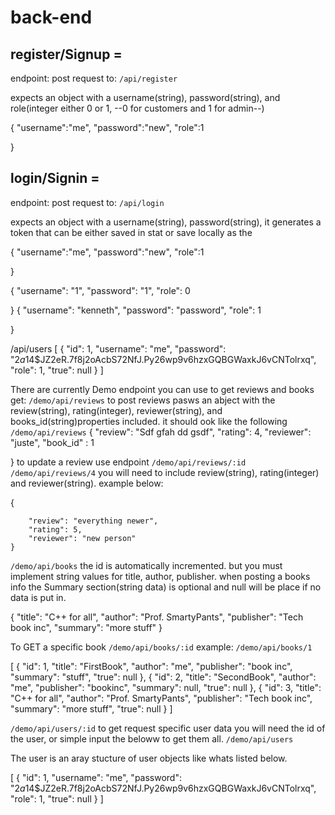 # back-end

## register/Signup =
endpoint:
post request to:
`/api/register`

expects an object with  a username(string), password(string), 
and role(integer either 0 or 1, --0 for customers and 1 for admin--)

{
	"username":"me",
	"password":"new",
	"role":1
	
}


## login/Signin =
endpoint:
post request to:
`/api/login`

expects an object with  a username(string), password(string), 
it generates a token that can be either saved in stat or save locally as the

{
	"username":"me",
	"password":"new",
    "role":1
	
}

{
	"username": "1",
	"password": "1",
    "role": 0
	
}
{
	"username": "kenneth",
	"password": "password",
    "role": 1
	
}


/api/users
[
    {
        "id": 1,
        "username": "me",
        "password": "$2a$14$JZ2eR.7f8j2oAcbS72NfJ.Py26wp9v6hzxGQBGWaxkJ6vCNTolrxq",
        "role": 1,
        "true": null
    }
]

There are currently Demo endpoint you can use to get reviews and books 
get:
`/demo/api/reviews`
to post reviews pasws an abject with the review(string), rating(integer), reviewer(string), and books_id(string)properties included. it  should ook like the following
`/demo/api/reviews`
{
	"review": "Sdf gfah dd gsdf",
	"rating": 4,
	"reviewer": "juste",
	"book_id" : 1
	
}
to update a review use endpoint `/demo/api/reviews/:id` 
`/demo/api/reviews/4` 
you will need to include review(string), rating(integer) and reviewer(string).
example below:

{
      
        "review": "everything newer",
        "rating": 5,
        "reviewer": "new person"
    }


`/demo/api/books`
the id is automatically incremented. 
but you must implement string values for title, author, publisher.
when posting a books info the Summary section(string data) is optional and null will be place if no data is put in.

{
        "title": "C++ for all",
        "author": "Prof. SmartyPants",
        "publisher": "Tech book inc",
        "summary": "more stuff"
    }

To GET a specific book 
`/demo/api/books/:id`
example:
`/demo/api/books/1`

[
    {
        "id": 1,
        "title": "FirstBook",
        "author": "me",
        "publisher": "book inc",
        "summary": "stuff",
        "true": null
    },
    {
        "id": 2,
        "title": "SecondBook",
        "author": "me",
        "publisher": "bookinc",
        "summary": null,
        "true": null
    },
    {
        "id": 3,
        "title": "C++ for all",
        "author": "Prof. SmartyPants",
        "publisher": "Tech book inc",
        "summary": "more stuff",
        "true": null
    }
]



`/demo/api/users/:id`
to get request specific user data you will need the id of the user,
or simple input the beloww to get them all.
`/demo/api/users`

The user is an aray stucture of user objects like whats listed below.

[
    {
        "id": 1,
        "username": "me",
        "password": "$2a$14$JZ2eR.7f8j2oAcbS72NfJ.Py26wp9v6hzxGQBGWaxkJ6vCNTolrxq",
        "role": 1,
        "true": null
    }
]
